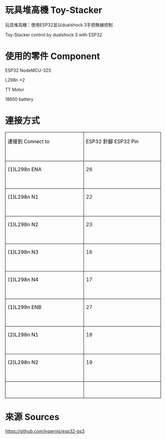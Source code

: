 # 玩具堆高機 Toy-Stacker
玩具堆高機：使用ESP32並以dualshock 3手把無線控制

Toy-Stacker control by dualshock 3 with ESP32

# 使用的零件 Component
  ESP32 NodeMCU-32S
  
  L298n *2

  TT Motor
  
  18650 battery

# 連接方式
<table class="MsoTableGrid" border="1" cellspacing="0" cellpadding="0" style="border-collapse:collapse;border:none;mso-border-alt:solid windowtext .5pt;
 mso-yfti-tbllook:1184;mso-padding-alt:0cm 5.4pt 0cm 5.4pt">
 <tbody><tr style="mso-yfti-irow:0;mso-yfti-firstrow:yes">
  <td width="277" valign="top" style="width:207.4pt;border:solid windowtext 1.0pt;
  mso-border-alt:solid windowtext .5pt;padding:0cm 5.4pt 0cm 5.4pt">
  <p class="MsoNormal" style="mso-pagination:widow-orphan"><span style="font-family:&quot;新細明體&quot;,serif;mso-ascii-font-family:Calibri;mso-ascii-theme-font:
  minor-latin;mso-fareast-theme-font:minor-fareast;mso-hansi-font-family:Calibri;
  mso-hansi-theme-font:minor-latin;color:black">連接到</span><span lang="EN-US" style="color:black"> Connect to<o:p></o:p></span></p>
  <p class="MsoNormal"><span lang="EN-US"><o:p>&nbsp;</o:p></span></p>
  </td>
  <td width="277" valign="top" style="width:207.4pt;border:solid windowtext 1.0pt;
  border-left:none;mso-border-left-alt:solid windowtext .5pt;mso-border-alt:
  solid windowtext .5pt;padding:0cm 5.4pt 0cm 5.4pt">
  <p class="MsoNormal" style="mso-pagination:widow-orphan"><span lang="EN-US" style="color:black">ESP32 </span><span style="font-family:&quot;新細明體&quot;,serif;
  mso-ascii-font-family:Calibri;mso-ascii-theme-font:minor-latin;mso-fareast-theme-font:
  minor-fareast;mso-hansi-font-family:Calibri;mso-hansi-theme-font:minor-latin;
  color:black">針腳</span><span lang="EN-US" style="color:black"> ESP32 Pin<o:p></o:p></span></p>
  <p class="MsoNormal"><span lang="EN-US"><o:p>&nbsp;</o:p></span></p>
  </td>
 </tr>
 <tr style="mso-yfti-irow:1">
  <td width="277" valign="top" style="width:207.4pt;border:solid windowtext 1.0pt;
  border-top:none;mso-border-top-alt:solid windowtext .5pt;mso-border-alt:solid windowtext .5pt;
  padding:0cm 5.4pt 0cm 5.4pt">
  <p class="MsoNormal" style="mso-pagination:widow-orphan"><span lang="EN-US" style="color:black">(1)L298n ENA<o:p></o:p></span></p>
  <p class="MsoNormal"><span lang="EN-US"><o:p>&nbsp;</o:p></span></p>
  </td>
  <td width="277" valign="top" style="width:207.4pt;border-top:none;border-left:
  none;border-bottom:solid windowtext 1.0pt;border-right:solid windowtext 1.0pt;
  mso-border-top-alt:solid windowtext .5pt;mso-border-left-alt:solid windowtext .5pt;
  mso-border-alt:solid windowtext .5pt;padding:0cm 5.4pt 0cm 5.4pt">
  <p class="MsoNormal"><span lang="EN-US">26</span></p>
  </td>
 </tr>
 <tr style="mso-yfti-irow:2">
  <td width="277" valign="top" style="width:207.4pt;border:solid windowtext 1.0pt;
  border-top:none;mso-border-top-alt:solid windowtext .5pt;mso-border-alt:solid windowtext .5pt;
  padding:0cm 5.4pt 0cm 5.4pt">
  <p class="MsoNormal" style="mso-pagination:widow-orphan"><span lang="EN-US" style="color:black">(1)L298n N1<o:p></o:p></span></p>
  <p class="MsoNormal"><span lang="EN-US"><o:p>&nbsp;</o:p></span></p>
  </td>
  <td width="277" valign="top" style="width:207.4pt;border-top:none;border-left:
  none;border-bottom:solid windowtext 1.0pt;border-right:solid windowtext 1.0pt;
  mso-border-top-alt:solid windowtext .5pt;mso-border-left-alt:solid windowtext .5pt;
  mso-border-alt:solid windowtext .5pt;padding:0cm 5.4pt 0cm 5.4pt">
  <p class="MsoNormal"><span lang="EN-US">22</span></p>
  </td>
 </tr>
 <tr style="mso-yfti-irow:3">
  <td width="277" valign="top" style="width:207.4pt;border:solid windowtext 1.0pt;
  border-top:none;mso-border-top-alt:solid windowtext .5pt;mso-border-alt:solid windowtext .5pt;
  padding:0cm 5.4pt 0cm 5.4pt">
  <p class="MsoNormal" style="mso-pagination:widow-orphan"><span lang="EN-US" style="color:black">(1)L298n N2<o:p></o:p></span></p>
  <p class="MsoNormal"><span lang="EN-US"><o:p>&nbsp;</o:p></span></p>
  </td>
  <td width="277" valign="top" style="width:207.4pt;border-top:none;border-left:
  none;border-bottom:solid windowtext 1.0pt;border-right:solid windowtext 1.0pt;
  mso-border-top-alt:solid windowtext .5pt;mso-border-left-alt:solid windowtext .5pt;
  mso-border-alt:solid windowtext .5pt;padding:0cm 5.4pt 0cm 5.4pt">
  <p class="MsoNormal"><span lang="EN-US">23</span></p>
  </td>
 </tr>
 <tr style="mso-yfti-irow:4">
  <td width="277" valign="top" style="width:207.4pt;border:solid windowtext 1.0pt;
  border-top:none;mso-border-top-alt:solid windowtext .5pt;mso-border-alt:solid windowtext .5pt;
  padding:0cm 5.4pt 0cm 5.4pt">
  <p class="MsoNormal" style="mso-pagination:widow-orphan"><span lang="EN-US" style="color:black">(1)L298n N3<o:p></o:p></span></p>
  <p class="MsoNormal"><span lang="EN-US"><o:p>&nbsp;</o:p></span></p>
  </td>
  <td width="277" valign="top" style="width:207.4pt;border-top:none;border-left:
  none;border-bottom:solid windowtext 1.0pt;border-right:solid windowtext 1.0pt;
  mso-border-top-alt:solid windowtext .5pt;mso-border-left-alt:solid windowtext .5pt;
  mso-border-alt:solid windowtext .5pt;padding:0cm 5.4pt 0cm 5.4pt">
  <p class="MsoNormal"><span lang="EN-US">16</span></p>
  </td>
 </tr>
 <tr style="mso-yfti-irow:5">
  <td width="277" valign="top" style="width:207.4pt;border:solid windowtext 1.0pt;
  border-top:none;mso-border-top-alt:solid windowtext .5pt;mso-border-alt:solid windowtext .5pt;
  padding:0cm 5.4pt 0cm 5.4pt">
  <p class="MsoNormal" style="mso-pagination:widow-orphan"><span lang="EN-US" style="color:black">(1)L298n N4<o:p></o:p></span></p>
  <p class="MsoNormal"><span lang="EN-US"><o:p>&nbsp;</o:p></span></p>
  </td>
  <td width="277" valign="top" style="width:207.4pt;border-top:none;border-left:
  none;border-bottom:solid windowtext 1.0pt;border-right:solid windowtext 1.0pt;
  mso-border-top-alt:solid windowtext .5pt;mso-border-left-alt:solid windowtext .5pt;
  mso-border-alt:solid windowtext .5pt;padding:0cm 5.4pt 0cm 5.4pt">
  <p class="MsoNormal"><span lang="EN-US">17</span></p>
  </td>
 </tr>
 <tr style="mso-yfti-irow:6">
  <td width="277" valign="top" style="width:207.4pt;border:solid windowtext 1.0pt;
  border-top:none;mso-border-top-alt:solid windowtext .5pt;mso-border-alt:solid windowtext .5pt;
  padding:0cm 5.4pt 0cm 5.4pt">
  <p class="MsoNormal" style="mso-pagination:widow-orphan"><span lang="EN-US" style="color:black">(1)L299n ENB<o:p></o:p></span></p>
  <p class="MsoNormal"><span lang="EN-US"><o:p>&nbsp;</o:p></span></p>
  </td>
  <td width="277" valign="top" style="width:207.4pt;border-top:none;border-left:
  none;border-bottom:solid windowtext 1.0pt;border-right:solid windowtext 1.0pt;
  mso-border-top-alt:solid windowtext .5pt;mso-border-left-alt:solid windowtext .5pt;
  mso-border-alt:solid windowtext .5pt;padding:0cm 5.4pt 0cm 5.4pt">
  <p class="MsoNormal"><span lang="EN-US">27</span></p>
  </td>
 </tr>
 <tr style="mso-yfti-irow:7">
  <td width="277" valign="top" style="width:207.4pt;border:solid windowtext 1.0pt;
  border-top:none;mso-border-top-alt:solid windowtext .5pt;mso-border-alt:solid windowtext .5pt;
  padding:0cm 5.4pt 0cm 5.4pt">
  <p class="MsoNormal" style="mso-pagination:widow-orphan"><span lang="EN-US" style="color:black">(2)L298n N1<o:p></o:p></span></p>
  <p class="MsoNormal" style="mso-pagination:widow-orphan"><span lang="EN-US" style="color:black"><o:p>&nbsp;</o:p></span></p>
  </td>
  <td width="277" valign="top" style="width:207.4pt;border-top:none;border-left:
  none;border-bottom:solid windowtext 1.0pt;border-right:solid windowtext 1.0pt;
  mso-border-top-alt:solid windowtext .5pt;mso-border-left-alt:solid windowtext .5pt;
  mso-border-alt:solid windowtext .5pt;padding:0cm 5.4pt 0cm 5.4pt">
  <p class="MsoNormal"><span lang="EN-US">18</span></p>
  </td>
 </tr>
 <tr style="mso-yfti-irow:8">
  <td width="277" valign="top" style="width:207.4pt;border:solid windowtext 1.0pt;
  border-top:none;mso-border-top-alt:solid windowtext .5pt;mso-border-alt:solid windowtext .5pt;
  padding:0cm 5.4pt 0cm 5.4pt">
  <p class="MsoNormal" style="mso-pagination:widow-orphan"><span lang="EN-US" style="color:black">(2)L298n N2<o:p></o:p></span></p>
  <p class="MsoNormal" style="mso-pagination:widow-orphan"><span lang="EN-US" style="color:black"><o:p>&nbsp;</o:p></span></p>
  </td>
  <td width="277" valign="top" style="width:207.4pt;border-top:none;border-left:
  none;border-bottom:solid windowtext 1.0pt;border-right:solid windowtext 1.0pt;
  mso-border-top-alt:solid windowtext .5pt;mso-border-left-alt:solid windowtext .5pt;
  mso-border-alt:solid windowtext .5pt;padding:0cm 5.4pt 0cm 5.4pt">
  <p class="MsoNormal"><span lang="EN-US">19</span></p>
  </td>
 </tr>
 <tr style="mso-yfti-irow:9;mso-yfti-lastrow:yes">
  <td width="277" valign="top" style="width:207.4pt;border:solid windowtext 1.0pt;
  border-top:none;mso-border-top-alt:solid windowtext .5pt;mso-border-alt:solid windowtext .5pt;
  padding:0cm 5.4pt 0cm 5.4pt">
  <p class="MsoNormal" style="mso-pagination:widow-orphan"><span lang="EN-US" style="color:black"><o:p>&nbsp;</o:p></span></p>
  </td>
  <td width="277" valign="top" style="width:207.4pt;border-top:none;border-left:
  none;border-bottom:solid windowtext 1.0pt;border-right:solid windowtext 1.0pt;
  mso-border-top-alt:solid windowtext .5pt;mso-border-left-alt:solid windowtext .5pt;
  mso-border-alt:solid windowtext .5pt;padding:0cm 5.4pt 0cm 5.4pt">
  <p class="MsoNormal"><span lang="EN-US"><o:p>&nbsp;</o:p></span></p>
  </td>
 </tr>
</tbody></table>


# 來源 Sources
https://github.com/jvpernis/esp32-ps3
